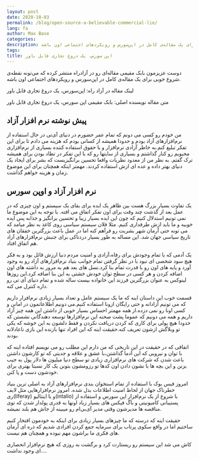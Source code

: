 ```yaml
---
layout: post
date: 2020-10-03
permalink: /blog/open-source-a-believable-commercial-lie/
lang: fa
author: Max Base
categories: 
description: دوست عزیزمون بابک مقیمی مقاله‌ای رو در آزادراه منتشر کرده که می‌تونه نقطه‌ی شروع خوبی برای یک مقاله‌ی کامل در اپن‌سورس و رویکردهای اجتماعی اون باشه.
tags: 
title: اپن سورس، یک دروغ تجاری قابل باور
---
```


دوست عزیزمون بابک مقیمی مقاله‌ای رو در آزادراه منتشر کرده که می‌تونه نقطه‌ی شروع خوبی برای یک مقاله‌ی کامل در اپن‌سورس و رویکردهای اجتماعی اون باشه.

لینک مقاله در آزاد راه: اپن‌سورس، یک دروغ تجاری قابل باور

متن مقاله
نویسنده اصلی: بابک مقیمی
اپن سورس، یک دروغ تجاری قابل باور


## پیش نوشته نرم افزار آزاد

من خودم رو کسی می دونم که تمام عمر حضورم در دنیای آی‌تی در حال استفاده از نرم‌افزارهای آزاد بودم و حدودا همیشه از کسانی بودم که هزینه می دادم تا برای این تفکر تبلیغ کنم.به خاطر آزادی نرم‌افزار و یا حقوق استفاده کننده بسیاری از نرم‌افزاری محبوبم رو کنار گذاشتم و بسیاری از سایتها رو که با این تفکر در تظاد بودن برای همیشه ترک گفتم. به نظر من از معدود نظریات واقعا تحسین برانگیزیست که بشر برای ایجاد یک دنیای بهتر داده و عده ای ازش استفاده کردند. مهمتر اینکه همچنان برای این موضوع زمان و هزینه خواهم گذاشت.



## نرم افزار آزاد و اوپن سورس


یک تفاوت بسیار بزرگ هست بین ظاهر یک ایده برای بقای یک سیستم و اون چیزی که در عمل بعد از گذشت چند وقت برای اون تفکر اتفاق می افته. با توجه به این موضوع ما نمی تونیم استدلال کنیم که چون این ایده بسیار زیبا و تحسین برانگیز و جذابه پس ایده خوبیه و ما باید ازش طرفداری کنیم. مثلا فلان سیستم سیاسی روی کاغذ به نظر میامد که می تونه حتی آرمان شهر بشریت رو فرآهم کنه اما در عمل باعث بزرگترین خفقان های تاریخ سیاسی جهان شد. این مساله به طور بسیار دردناکی برای جنبش نرم‌افزارهای آزاد هم اتفاق افتاد.

یک آدمی که با تمام وجودش برای رفاه،آزادی و امنیت مردم دنیا ارزش قائل بود و به فکر هیچ سود شخصی ای نبود با در نظر گرفتن تمام جوانب بنیاد نرم‌افزارهای آزاد رو به وجود آورد و پایه های اون رو با قدرت تمام بنا کرد.نسل های بعد هم به مرور به داشته های اون اضافه کردن و هر کسی در سطح توان خودش خشتی به این بنا اضافه کرد.این روزها لینوکس به عنوان بزرگترین فرزند این خانواده بیست ساله شده و تمام دنیای آی تی رو داره کنترل می کنه.

قسمت خوب این داستان اینه که ما یک سیستم عامل و تعداد بسیار زیادی نرم‌افزار داریم که می تونیم آزادانه و حتی رایگان ازونا استفاده کنیم.می دونیم اطلاعاتمون در امانن و کسی اونا رو نمی دزده.از همه مهمتر احساس بسیار خوبی از داشتن این همه چیز آزاد داریم و همه می دونیم که عموما پشت صحنه این نرم‌افزارها توسعه دهندگانی نشستن که حدودا هیچ پولی برای کاری که کردن دریافت نکردن و فقط دلشون به این خوشه که یکی تو وبلاگش ازشون تعریف کنه.حقیقت اینه که این افراد تنها بازنده این بازی ناعادلانه بودند.

اتفاقی که در حقیقت در این تاریخی که من دارم این مطلب رو می نویسم افتاده اینه که با توان و نیرویی که این آدما گذاشتن،با عشق و علاقه و جدیتی که تو کارشون داشتن باعث شدن که شرکت های نرم‌افزاری زیادی تو سطح دنیا میلیون ها دلار پول به جیب بزنن و این بچه ها با نشون دادن اون کدها تو رزومشون بتونن یک کار نسبتا بهتری برای خودشون دست و پا کنن.

امروز فیس بوک با استفاده از تمام استخوان بندی نرم‌افزارهای آزاد به اصلی ترین بنیاد خطرناک جهان از لحاظ امنیت اطلاعات بدل شده. امروز نرم‌افزارهایی مثل لایف ری(liferay) و یا اینتالیو(intalio) با شروع از یک نرم‌افزار اپن سورس و استفاده از پستیبانی کامیونیتی و باگ فیکس های بسیار زیاد اونها به قدری پولدار شدن که توی مناقصه ها مدیرشون وقتی مدیر آی‌بی‌ام رو میبینه از جاش هم بلند نمیشه.

حقیقت اینه که درسته که ما چیزهای بسیار زیادی برای اینکه به خودمون افتخار کنیم ساختیم اما در واقع سکوی پرتاب برای سرمایه جمع کردن افرادی شدیم که ذره ای آرمان های فکری ما براشون مهم نبوده و همچنان هم نیست.

کاش می شد این سیستم رو ریستارت کرد و برگشت به روزی که هیچ نرم‌افزار انحصاری ای وجود نداشت….



